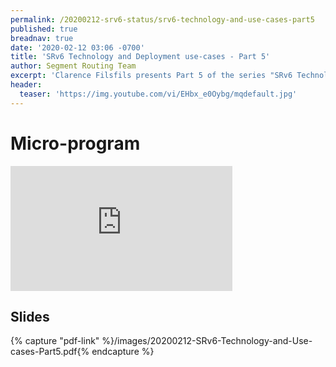 ```yaml
---
permalink: /20200212-srv6-status/srv6-technology-and-use-cases-part5
published: true
breadnav: true
date: '2020-02-12 03:06 -0700'
title: 'SRv6 Technology and Deployment use-cases - Part 5'
author: Segment Routing Team
excerpt: 'Clarence Filsfils presents Part 5 of the series "SRv6 Technology and Deployment use-cases": Micro-program'
header:
  teaser: 'https://img.youtube.com/vi/EHbx_e0Oybg/mqdefault.jpg'
---
```


# Micro-program
<iframe width="355" height="200" src="https://www.youtube.com/embed/EHbx_e0Oybg" frameborder="0" allowfullscreen></iframe>

## Slides

{% capture "pdf-link" %}/images/20200212-SRv6-Technology-and-Use-cases-Part5.pdf{% endcapture %}
<script src="{{ '/assets/js/pdfobject.min.js' | relative_url }}"></script>
<div class="fitvidsignore" id="pdf"></div>
<script>PDFObject.embed(" {{ pdf-link }} ", "#pdf", {height: "21.5em", width: "31.3em"});</script>
